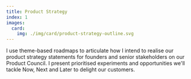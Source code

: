 ```yaml
---
title: Product Strategy
index: 1
images:
  card:
    img: ./img/card/product-strategy-outline.svg
---
```

I use theme-based roadmaps to articulate how I intend to realise our product strategy statements for founders and senior stakeholders on our Product Council. I present prioritised experiments and opportunities we'll tackle Now, Next and Later to delight our customers.
